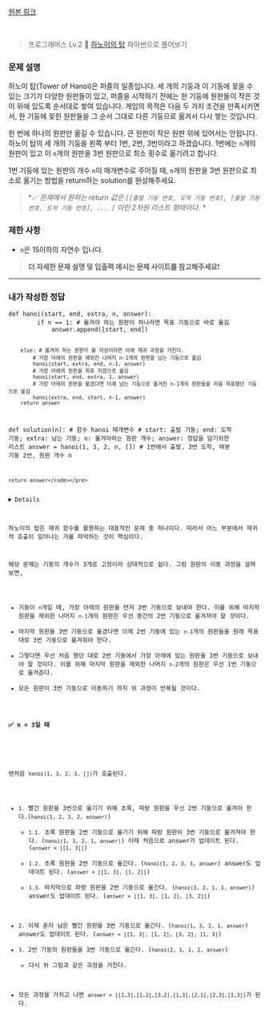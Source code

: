 <p><a href="https://velog.io/@yje9802/%ED%94%84%EB%A1%9C%EA%B7%B8%EB%9E%98%EB%A8%B8%EC%8A%A4-%ED%95%98%EB%85%B8%EC%9D%B4%EC%9D%98-%ED%83%91" color="black">원본 링크</a></p><br><blockquote>
<p>프로그래머스 Lv.2 🌿
<a href="https://school.programmers.co.kr/learn/courses/30/lessons/12946">하노이의 탑</a>
파이썬으로 풀어보기</p>
</blockquote>
<h3 id="문제-설명">문제 설명</h3>
<p>하노이 탑(Tower of Hanoi)은 퍼즐의 일종입니다. 세 개의 기둥과 이 기동에 꽂을 수 있는 크기가 다양한 원판들이 있고, 퍼즐을 시작하기 전에는 한 기둥에 원판들이 작은 것이 위에 있도록 순서대로 쌓여 있습니다. 게임의 목적은 다음 두 가지 조건을 만족시키면서, 한 기둥에 꽂힌 원판들을 그 순서 그대로 다른 기둥으로 옮겨서 다시 쌓는 것입니다.</p>
<p>한 번에 하나의 원판만 옮길 수 있습니다.
큰 원판이 작은 원판 위에 있어서는 안됩니다.
하노이 탑의 세 개의 기둥을 왼쪽 부터 1번, 2번, 3번이라고 하겠습니다. 1번에는 <code>n</code>개의 원판이 있고 이 <code>n</code>개의 원판을 3번 원판으로 최소 횟수로 옮기려고 합니다.</p>
<p>1번 기둥에 있는 원판의 개수 <code>n</code>이 매개변수로 주어질 때, <code>n</code>개의 원판을 3번 원판으로 최소로 옮기는 방법을 return하는 solution를 완성해주세요.</p>
<blockquote>
<p>*<em>✅ 문제에서 원하는 return 값은 <code>[[출발 기둥 번호, 도착 기둥 번호], [출발 기둥 번호, 도착 기둥 번호], ... ]</code> 이런 2차원 리스트 형태이다.  *</em></p>
</blockquote>
<h3 id="제한-사항">제한 사항</h3>
<ul>
<li><code>n</code>은 15이하의 자연수 입니다.</li>
</ul>
<blockquote>
<p><strong>더 자세한 문제 설명 및 입출력 예시는 문제 사이트를 참고해주세요!</strong></p>
</blockquote>
<hr />
<h3 id="내가-작성한-정답">내가 작성한 정답</h3>
<pre><code class="language-python">def hanoi(start, end, extra, n, answer):
        if n == 1: # 옮겨야 하는 원판이 하나라면 목표 기둥으로 바로 옮김
            answer.append([start, end])

        else: # 옮겨야 하는 원판이 둘 이상이라면 아래 재귀 과정을 거친다.
            # 가장 아래의 원판을 제외한 나머지 n-1개의 원판을 남는 기둥으로 옮김
            hanoi(start, extra, end, n-1, answer) 
            # 가장 아래의 원판을 목표 지점으로 옮김
            hanoi(start, end, extra, 1, answer) 
            # 가장 아래의 원판을 옮겼다면 이제 남는 기둥으로 옮겨진 n-1개의 원판들을 처음 목표했던 기둥으로 옮김
            hanoi(extra, end, start, n-1, answer) 
        return answer 

def solution(n):
    # 함수 hanoi 매개변수
    # start: 출발 기둥; end: 도착 기둥; extra: 남는 기둥; n: 옮겨야하는 원판 개수; answer: 정답을 담기위한 리스트
    answer = hanoi(1, 3, 2, n, []) # 1번에서 출발, 3번 도착, 여분 기둥 2번, 원판 개수 n

    return answer</code></pre>
<details>
✅ 주석 없는 코드 (velog는 왜 토글 구현이 안 될까요...🥲) 
<div>
  <pre>
      def hanoi(start, end, extra, n, answer):
          if n == 1:
              answer.append([start, end])
          else:
              hanoi(start, extra, end, n-1, answer)
              hanoi(start, end, extra, 1, answer)
              hanoi(extra, end, start, n-1, answer)
          return answer

<pre><code>  def solution(n):
      answer = hanoi(1, 3, 2, n, [])
      return answer</code></pre><p>  </pre></p>
</div>
</details>


<p>하노이의 탑은 재귀 함수를 활용하는 대표적인 문제 중 하나이다. 따라서 어느 부분에서 재귀적 호출이 일어나는 가를 파악하는 것이 핵심이다. </p>
<p>해당 문제는 기둥의 개수가 3개로 고정이라 상대적으로 쉽다. 그럼 원판의 이동 과정을 살펴보면,</p>
<ul>
<li>기둥이 <code>n</code>개일 때, 가장 아래의 원판을 먼저 3번 기둥으로 보내야 한다. 이를 위해 마지막 원판을 제외한 나머지 <code>n-1</code>개의 원판은 우선 중간의 2번 기둥으로 옮겨져야 할 것이다. </li>
<li>마지막 원판을 3번 기둥으로 옮겼다면 이제 2번 기둥에 있는 <code>n-1</code>개의 원판들을 원래 목표대로 3번 기둥으로 옮겨줘야 한다. </li>
<li>그렇다면 우선 처음 했던 대로 2번 기둥에서 가장 아래에 있는 원판을 3번 기둥으로 보내야 할 것이다. 이를 위해 마지막 원판을 제외한 나머지 <code>n-2</code>개의 원판은 우선 1번 기둥으로 옮겨준다. </li>
<li>모든 원판이 3번 기둥으로 이동하기 까지 위 과정이 반복될 것이다. </li>
</ul>
<h4 id="✅-n--3일-때">✅ n = 3일 때</h4>
<p><img alt="" src="https://velog.velcdn.com/images/yje9802/post/2448879e-b69a-4af8-acca-126879a532cd/image.jpeg" /></p>
<p>맨처음 <code>hanoi(1, 3, 2, 3, [])</code>가 호출된다.</p>
<ul>
<li><code>1.</code> 빨간 원판을 3번으로 옮기기 위해 초록, 파랑 원판을 우선 2번 기둥으로 옮겨야 한다.(<code>hanoi(1, 2, 3, 2, answer)</code>)<ul>
<li><code>1.1.</code> 초록 원판을 2번 기둥으로 옮기기 위해 파랑 원판이 3번 기둥으로 옮겨져야 한다. (<code>hanoi(1, 3, 2, 1, answer)</code>) 이때 처음으로 answer가 업데이트 된다. (<code>answer = [[1, 3]]</code>)</li>
<li><code>1.2.</code> 초록 원판을 2번 기둥으로 옮긴다. (<code>hanoi(1, 2, 3, 1, answer</code>) answer도 업데이트 된다. (<code>answer = [[1, 3], [1, 2]]</code>)</li>
<li><code>1.3.</code> 마지막으로 파랑 원판을 2번 기둥으로 옮긴다. (<code>hanoi(3, 2, 1, 1, answer)</code>) answer도 업데이트 된다. (<code>answer = [[1, 3], [1, 2], [3, 2]]</code>)</li>
</ul>
</li>
<li><code>2.</code> 이제 혼자 남은 빨간 원판을 3번 기둥으로 옮긴다. (<code>hanoi(1, 3, 2, 1, answer</code>) answer도 업데이트 된다. (<code>answer = [[1, 3], [1, 2], [3, 2], [1, 3]</code>)</li>
<li><code>3.</code> 2번 기둥의 원판들을 3번 기둥으로 옮긴다. (<code>hanoi(2, 3, 1, 2, answer</code>)<ul>
<li>다시 위 그림과 같은 과정을 거친다. </li>
</ul>
</li>
<li>모든 과정을 거치고 나면 <code>answer = [[1,3],[1,2],[3,2],[1,3],[2,1],[2,3],[1,3]]</code>가 된다.</li>
</ul>